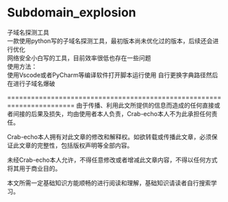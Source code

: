 # Subdomain_explosion
子域名探测工具  
一款使用python写的子域名探测工具，最初版本尚未优化过的版本，后续还会进行优化  
网络安全小白写的工具，目前效率很低也存在一些问题  
使用方法：  
使用Vscode或者PyCharm等编译软件打开脚本运行使用
自行更换字典路径然后在进行子域名爆破

=======================================================================
由于传播、利用此文所提供的信息而造成的任何直接或者间接的后果及损失，均由使用者本人负责，Crab-echo本人不为此承担任何责任。

Crab-echo本人拥有对此文章的修改和解释权。如欲转载或传播此文章，必须保证此文章的完整性，包括版权声明等全部内容。

未经Crab-echo本人允许，不得任意修改或者增减此文章内容，不得以任何方式将其用于商业目的。

本文所需一定基础知识方能顺畅的进行阅读和理解，基础知识请读者自行搜索学习。
